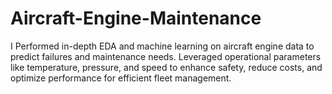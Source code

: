 # Aircraft-Engine-Maintenance
I Performed in-depth EDA and machine learning on aircraft engine data to predict failures and maintenance needs. Leveraged operational parameters like temperature, pressure, and speed to enhance safety, reduce costs, and optimize performance for efficient fleet management.
